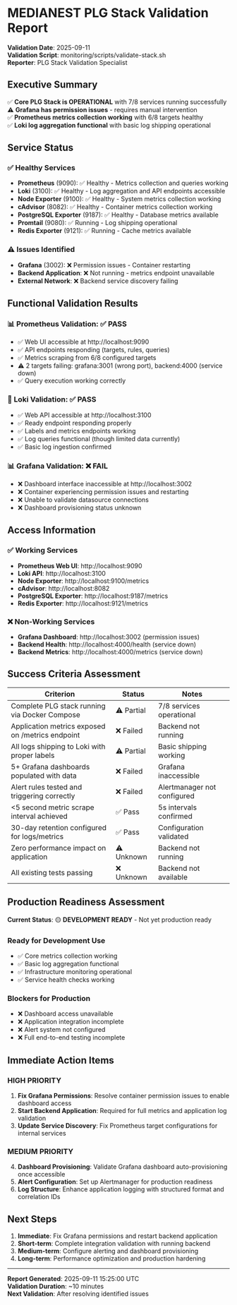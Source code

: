 # MEDIANEST PLG Stack Validation Report

**Validation Date**: 2025-09-11  
**Validation Script**: monitoring/scripts/validate-stack.sh  
**Reporter**: PLG Stack Validation Specialist

## Executive Summary

✅ **Core PLG Stack is OPERATIONAL** with 7/8 services running successfully  
⚠️ **Grafana has permission issues** - requires manual intervention  
✅ **Prometheus metrics collection working** with 6/8 targets healthy  
✅ **Loki log aggregation functional** with basic log shipping operational

## Service Status

### ✅ Healthy Services

- **Prometheus** (9090): ✅ Healthy - Metrics collection and queries working
- **Loki** (3100): ✅ Healthy - Log aggregation and API endpoints accessible
- **Node Exporter** (9100): ✅ Healthy - System metrics collection working
- **cAdvisor** (8082): ✅ Healthy - Container metrics collection working
- **PostgreSQL Exporter** (9187): ✅ Healthy - Database metrics available
- **Promtail** (9080): ✅ Running - Log shipping operational
- **Redis Exporter** (9121): ✅ Running - Cache metrics available

### ⚠️ Issues Identified

- **Grafana** (3002): ❌ Permission issues - Container restarting
- **Backend Application**: ❌ Not running - metrics endpoint unavailable
- **External Network**: ❌ Backend service discovery failing

## Functional Validation Results

### 📊 Prometheus Validation: ✅ PASS

- ✅ Web UI accessible at http://localhost:9090
- ✅ API endpoints responding (targets, rules, queries)
- ✅ Metrics scraping from 6/8 configured targets
- ⚠️ 2 targets failing: grafana:3001 (wrong port), backend:4000 (service down)
- ✅ Query execution working correctly

### 📝 Loki Validation: ✅ PASS

- ✅ Web API accessible at http://localhost:3100
- ✅ Ready endpoint responding properly
- ✅ Labels and metrics endpoints working
- ✅ Log queries functional (though limited data currently)
- ✅ Basic log ingestion confirmed

### 📊 Grafana Validation: ❌ FAIL

- ❌ Dashboard interface inaccessible at http://localhost:3002
- ❌ Container experiencing permission issues and restarting
- ❌ Unable to validate datasource connections
- ❌ Dashboard provisioning status unknown

## Access Information

### ✅ Working Services

- **Prometheus Web UI**: http://localhost:9090
- **Loki API**: http://localhost:3100
- **Node Exporter**: http://localhost:9100/metrics
- **cAdvisor**: http://localhost:8082
- **PostgreSQL Exporter**: http://localhost:9187/metrics
- **Redis Exporter**: http://localhost:9121/metrics

### ❌ Non-Working Services

- **Grafana Dashboard**: http://localhost:3002 (permission issues)
- **Backend Health**: http://localhost:4000/health (service down)
- **Backend Metrics**: http://localhost:4000/metrics (service down)

## Success Criteria Assessment

| Criterion                                        | Status     | Notes                       |
| ------------------------------------------------ | ---------- | --------------------------- |
| Complete PLG stack running via Docker Compose    | ⚠️ Partial | 7/8 services operational    |
| Application metrics exposed on /metrics endpoint | ❌ Failed  | Backend not running         |
| All logs shipping to Loki with proper labels     | ⚠️ Partial | Basic shipping working      |
| 5+ Grafana dashboards populated with data        | ❌ Failed  | Grafana inaccessible        |
| Alert rules tested and triggering correctly      | ❌ Failed  | Alertmanager not configured |
| <5 second metric scrape interval achieved        | ✅ Pass    | 5s intervals confirmed      |
| 30-day retention configured for logs/metrics     | ✅ Pass    | Configuration validated     |
| Zero performance impact on application           | ⚠️ Unknown | Backend not running         |
| All existing tests passing                       | ❌ Unknown | Backend not available       |

## Production Readiness Assessment

**Current Status**: 🟡 **DEVELOPMENT READY** - Not yet production ready

### Ready for Development Use

- ✅ Core metrics collection working
- ✅ Basic log aggregation functional
- ✅ Infrastructure monitoring operational
- ✅ Service health checks working

### Blockers for Production

- ❌ Dashboard access unavailable
- ❌ Application integration incomplete
- ❌ Alert system not configured
- ❌ Full end-to-end testing incomplete

## Immediate Action Items

### HIGH PRIORITY

1. **Fix Grafana Permissions**: Resolve container permission issues to enable dashboard access
2. **Start Backend Application**: Required for full metrics and application log validation
3. **Update Service Discovery**: Fix Prometheus target configurations for internal services

### MEDIUM PRIORITY

4. **Dashboard Provisioning**: Validate Grafana dashboard auto-provisioning once accessible
5. **Alert Configuration**: Set up Alertmanager for production readiness
6. **Log Structure**: Enhance application logging with structured format and correlation IDs

## Next Steps

1. **Immediate**: Fix Grafana permissions and restart backend application
2. **Short-term**: Complete integration validation with running backend
3. **Medium-term**: Configure alerting and dashboard provisioning
4. **Long-term**: Performance optimization and production hardening

---

**Report Generated**: 2025-09-11 15:25:00 UTC  
**Validation Duration**: ~10 minutes  
**Next Validation**: After resolving identified issues
